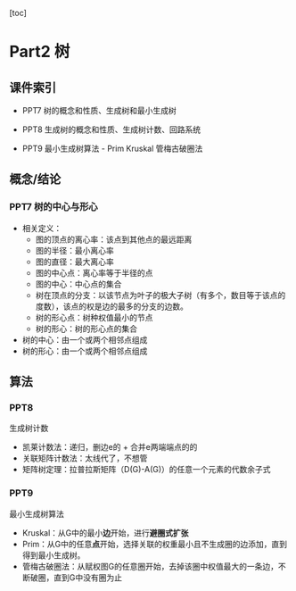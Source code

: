 [toc]

# Part2 树

## 课件索引

* PPT7 树的概念和性质、生成树和最小生成树

* PPT8 生成树的概念和性质、生成树计数、回路系统
* PPT9 最小生成树算法 - Prim Kruskal 管梅古破圈法

## 概念/结论

### PPT7 树的中心与形心

* 相关定义：
  * 图的顶点的离心率：该点到其他点的最远距离
  * 图的半径：最小离心率
  * 图的直径：最大离心率
  * 图的中心点：离心率等于半径的点
  * 图的中心：中心点的集合
  * 树在顶点的分支：以该节点为叶子的极大子树（有多个，数目等于该点的度数），该点的权是边的最多的分支的边数。
  * 树的形心点：树种权值最小的节点
  * 树的形心：树的形心点的集合
* 树的中心：由一个或两个相邻点组成
* 树的形心：由一个或两个相邻点组成

## 算法

### PPT8

生成树计数

* 凯莱计数法：递归，删边e的 + 合并e两端端点的的
* 关联矩阵计数法：太线代了，不想管
* 矩阵树定理：拉普拉斯矩阵（D(G)-A(G)）的任意一个元素的代数余子式

### PPT9

最小生成树算法

* Kruskal：从G中的最小**边**开始，进行**避圈式扩张**
* Prim：从G中的任意**点**开始，选择关联的权重最小且不生成圈的边添加，直到得到最小生成树。
* 管梅古破圈法：从赋权图G的任意圈开始，去掉该圈中权值最大的一条边，不断破圈，直到G中没有圈为止

